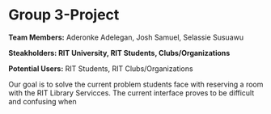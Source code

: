 # Group 3-Project
**Team Members:** Aderonke Adelegan, Josh Samuel, Selassie Susuawu


**Steakholders: RIT University, RIT Students, Clubs/Organizations** 


**Potential Users:** RIT Students, RIT Clubs/Organizations

Our goal is to solve the current problem students face with reserving a room with the RIT Library Servicces. The current interface proves to be difficult and confusing when 
